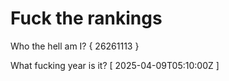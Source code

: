 # Fuck the rankings

Who the hell am I?
{ 26261113 }

What fucking year is it?
[ 2025-04-09T05:10:00Z ]
